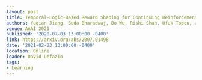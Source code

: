 ```yaml
---
layout: post
title: Temporal-Logic-Based Reward Shaping for Continuing Reinforcement Learning Tasks
authors: Yuqian Jiang, Suda Bharadwaj, Bo Wu, Rishi Shah, Ufuk Topcu, and Peter Stone
venue: AAAI 2021
published: '2020-07-03 13:00:00 -0400'
link: https://arxiv.org/abs/2007.01498
date: '2021-02-23 13:00:00 -0400'
location: Online
leader: David Defazio
tags:
- Learning
---
```

